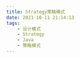 ```yaml
---
title: Strategy策略模式
date: 2021-10-11 21:14:13
tags:
    - 设计模式
    - Strategy
    - Java
    - 策略模式
---
```


